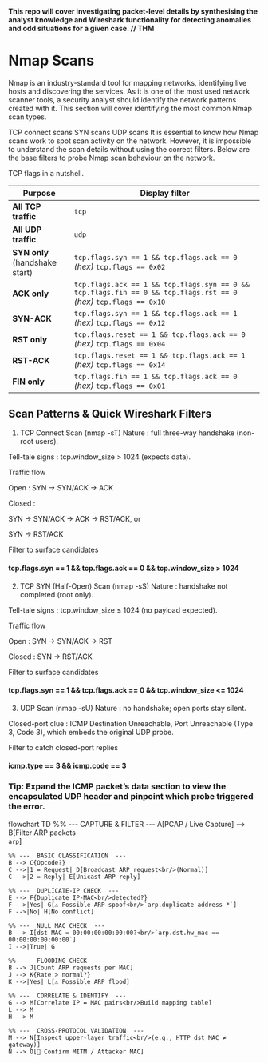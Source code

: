 #### This repo will cover investigating packet-level details by synthesising the analyst knowledge and  Wireshark functionality for detecting anomalies and odd situations for a given case. // THM

# Nmap Scans

Nmap is an industry-standard tool for mapping networks, identifying live hosts and discovering the services. 
As it is one of the most used network scanner tools, a security analyst should identify the network patterns created with it. This section will cover identifying the most common Nmap scan types.

TCP connect scans
SYN scans
UDP scans
It is essential to know how Nmap scans work to spot scan activity on the network. However, it is impossible to understand the scan details without using the correct filters. Below are the base filters to probe Nmap scan behaviour on the network. 

TCP flags in a nutshell.

| Purpose                           | Display filter                                                                                                        |
| --------------------------------- | --------------------------------------------------------------------------------------------------------------------- |
| **All TCP traffic**               | `tcp`                                                                                                                 |
| **All UDP traffic**               | `udp`                                                                                                                 |
| **SYN only**<br>(handshake start) | `tcp.flags.syn == 1 && tcp.flags.ack == 0`<br>*(hex)* `tcp.flags == 0x02`                                             |
| **ACK only**                      | `tcp.flags.ack == 1 && tcp.flags.syn == 0 && tcp.flags.fin == 0 && tcp.flags.rst == 0`<br>*(hex)* `tcp.flags == 0x10` |
| **SYN-ACK**                       | `tcp.flags.syn == 1 && tcp.flags.ack == 1`<br>*(hex)* `tcp.flags == 0x12`                                             |
| **RST only**                      | `tcp.flags.reset == 1 && tcp.flags.ack == 0`<br>*(hex)* `tcp.flags == 0x04`                                           |
| **RST-ACK**                       | `tcp.flags.reset == 1 && tcp.flags.ack == 1`<br>*(hex)* `tcp.flags == 0x14`                                           |
| **FIN only**                      | `tcp.flags.fin == 1 && tcp.flags.ack == 0`<br>*(hex)* `tcp.flags == 0x01`                                             |


## Scan Patterns & Quick Wireshark Filters

1. TCP Connect Scan (nmap -sT)
Nature : full three-way handshake (non-root users).

Tell-tale signs : tcp.window_size > 1024 (expects data).

Traffic flow

Open : SYN → SYN/ACK → ACK

Closed :

SYN → SYN/ACK → ACK → RST/ACK, or

SYN → RST/ACK

Filter to surface candidates
#### tcp.flags.syn == 1 && tcp.flags.ack == 0 && tcp.window_size > 1024

2. TCP SYN (Half-Open) Scan (nmap -sS)
Nature : handshake not completed (root only).

Tell-tale signs : tcp.window_size ≤ 1024 (no payload expected).

Traffic flow

Open : SYN → SYN/ACK → RST

Closed : SYN → RST/ACK

Filter to surface candidates

#### tcp.flags.syn == 1 && tcp.flags.ack == 0 && tcp.window_size <= 1024

3. UDP Scan (nmap -sU)
Nature : no handshake; open ports stay silent.

Closed-port clue : ICMP Destination Unreachable, Port Unreachable
(Type 3, Code 3), which embeds the original UDP probe.

Filter to catch closed-port replies
#### icmp.type == 3 && icmp.code == 3


### Tip: Expand the ICMP packet’s data section to view the encapsulated UDP header and pinpoint which probe triggered the error.

flowchart TD
    %% ---  CAPTURE & FILTER  ---
    A[PCAP / Live Capture] --> B[Filter ARP packets<br/>`arp`]

    %% ---  BASIC CLASSIFICATION  ---
    B --> C{Opcode?}
    C -->|1 = Request| D[Broadcast ARP request<br/>(Normal)]
    C -->|2 = Reply| E[Unicast ARP reply]

    %% ---  DUPLICATE-IP CHECK  ---
    E --> F{Duplicate IP-MAC<br/>detected?}
    F -->|Yes| G[⚠ Possible ARP spoof<br/>`arp.duplicate-address-*`]
    F -->|No| H[No conflict]

    %% ---  NULL MAC CHECK  ---
    B --> I[dst MAC = 00:00:00:00:00:00?<br/>`arp.dst.hw_mac == 00:00:00:00:00:00`]
    I -->|True| G

    %% ---  FLOODING CHECK  ---
    B --> J[Count ARP requests per MAC]
    J --> K{Rate > normal?}
    K -->|Yes| L[⚠ Possible ARP flood]

    %% ---  CORRELATE & IDENTIFY  ---
    G --> M[Correlate IP ↔ MAC pairs<br/>Build mapping table]
    L --> M
    H --> M

    %% ---  CROSS-PROTOCOL VALIDATION  ---
    M --> N[Inspect upper-layer traffic<br/>(e.g., HTTP dst MAC ≠ gateway)]
    N --> O[🎯 Confirm MITM / Attacker MAC]


